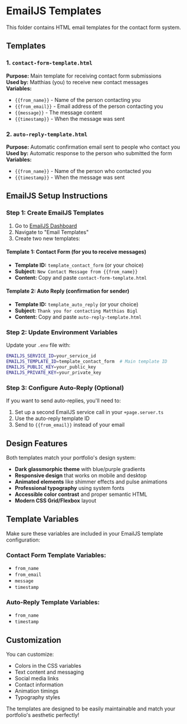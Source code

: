 # EmailJS Templates

This folder contains HTML email templates for the contact form system.

## Templates

### 1. `contact-form-template.html`
**Purpose:** Main template for receiving contact form submissions  
**Used by:** Matthias (you) to receive new contact messages  
**Variables:** 
- `{{from_name}}` - Name of the person contacting you
- `{{from_email}}` - Email address of the person contacting you  
- `{{message}}` - The message content
- `{{timestamp}}` - When the message was sent

### 2. `auto-reply-template.html`
**Purpose:** Automatic confirmation email sent to people who contact you  
**Used by:** Automatic response to the person who submitted the form  
**Variables:**
- `{{from_name}}` - Name of the person who contacted you
- `{{timestamp}}` - When the message was sent

## EmailJS Setup Instructions

### Step 1: Create EmailJS Templates

1. Go to [EmailJS Dashboard](https://dashboard.emailjs.com/)
2. Navigate to "Email Templates" 
3. Create two new templates:

#### Template 1: Contact Form (for you to receive messages)
- **Template ID:** `template_contact_form` (or your choice)
- **Subject:** `New Contact Message from {{from_name}}`
- **Content:** Copy and paste `contact-form-template.html`

#### Template 2: Auto Reply (confirmation for sender)
- **Template ID:** `template_auto_reply` (or your choice)  
- **Subject:** `Thank you for contacting Matthias Bigl`
- **Content:** Copy and paste `auto-reply-template.html`

### Step 2: Update Environment Variables

Update your `.env` file with:
```bash
EMAILJS_SERVICE_ID=your_service_id
EMAILJS_TEMPLATE_ID=template_contact_form  # Main template ID
EMAILJS_PUBLIC_KEY=your_public_key
EMAILJS_PRIVATE_KEY=your_private_key
```

### Step 3: Configure Auto-Reply (Optional)

If you want to send auto-replies, you'll need to:
1. Set up a second EmailJS service call in your `+page.server.ts`
2. Use the auto-reply template ID
3. Send to `{{from_email}}` instead of your email

## Design Features

Both templates match your portfolio's design system:
- **Dark glassmorphic theme** with blue/purple gradients
- **Responsive design** that works on mobile and desktop
- **Animated elements** like shimmer effects and pulse animations
- **Professional typography** using system fonts
- **Accessible color contrast** and proper semantic HTML
- **Modern CSS Grid/Flexbox** layout

## Template Variables

Make sure these variables are included in your EmailJS template configuration:

### Contact Form Template Variables:
- `from_name`
- `from_email` 
- `message`
- `timestamp`

### Auto-Reply Template Variables:
- `from_name`
- `timestamp`

## Customization

You can customize:
- Colors in the CSS variables
- Text content and messaging
- Social media links
- Contact information
- Animation timings
- Typography styles

The templates are designed to be easily maintainable and match your portfolio's aesthetic perfectly!
